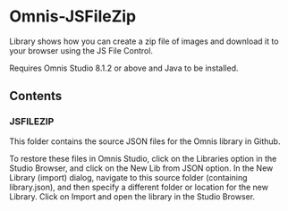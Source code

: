# Omnis-JSFileZip
Library shows how you can create a zip file of images and download it to your browser using the JS File Control.

Requires Omnis Studio 8.1.2 or above and Java to be installed.

## Contents
### JSFILEZIP
This folder contains the source JSON files for the Omnis library in Github. 

To restore these files in Omnis Studio, click on the Libraries option in the Studio Browser, and click on the New Lib from JSON option. In the New Library (import) dialog, navigate to this source folder (containing library.json), and then specify a different folder or location for the new Library. Click on Import and open the library in the Studio Browser. 
